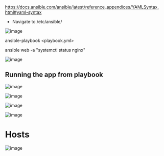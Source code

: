 
https://docs.ansible.com/ansible/latest/reference_appendices/YAMLSyntax.html#yaml-syntax

- Navigate to /etc/ansible/


![image](https://user-images.githubusercontent.com/14828358/148207313-b9f28eb0-1dff-4e55-9a8a-a59ff0190797.png)


ansible-playbook <playbook.yml>


ansible web -a "systemctl status nginx"

![image](https://user-images.githubusercontent.com/14828358/148207708-dd693570-1a16-416a-97ca-5845e25c6a11.png)




## Running the app from playbook

![image](https://user-images.githubusercontent.com/14828358/148227279-50a00a25-9c61-4a3d-b71e-9e13516b2d7e.png)


![image](https://user-images.githubusercontent.com/14828358/148228781-00601de4-4c1a-4ea3-9b18-2b03adfe9aa6.png)


![image](https://user-images.githubusercontent.com/14828358/148256915-42dbd728-d83d-4ba9-82c4-21eabbcbdabb.png)


![image](https://user-images.githubusercontent.com/14828358/148256978-e6c499a8-45ab-4c1a-b7ca-64e9a6fabb42.png)

# Hosts

![image](https://user-images.githubusercontent.com/14828358/148257181-ec496112-b44e-4c0c-97f4-26694747325f.png)

